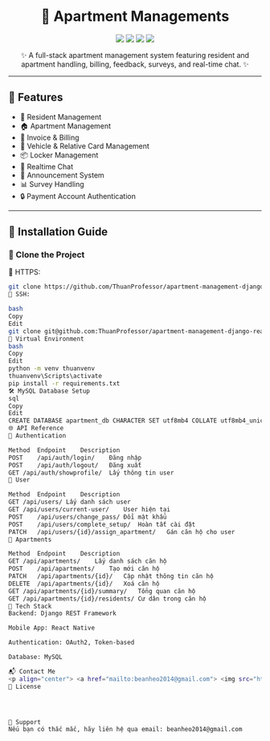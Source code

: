 <h1 align="center">🏢 Apartment Managements</h1>

<p align="center">
  <img src="https://img.shields.io/badge/Backend-Django%20Rest%20Framework-blue" />
  <img src="https://img.shields.io/badge/Frontend-React%20Native-lightblue" />
  <img src="https://img.shields.io/badge/Database-MySQL-yellowgreen" />
  <img src="https://img.shields.io/badge/Auth-OAuth2%20%7C%20Token-red" />
</p>

<p align="center">✨ A full-stack apartment management system featuring resident and apartment handling, billing, feedback, surveys, and real-time chat. ✨</p>

---

## 🔧 Features

- 👥 Resident Management  
- 🏠 Apartment Management  
- 📄 Invoice & Billing  
- 🚗 Vehicle & Relative Card Management  
- 📦 Locker Management  
- 💬 Realtime Chat  
- 📢 Announcement System  
- 📊 Survey Handling  
- 🔒 Payment Account Authentication  

---

## 🚀 Installation Guide

### 📁 Clone the Project

🔗 HTTPS:
```bash
git clone https://github.com/ThuanProfessor/apartment-management-django-reactnative.git
🔗 SSH:

bash
Copy
Edit
git clone git@github.com:ThuanProfessor/apartment-management-django-reactnative.git
🐍 Virtual Environment
bash
Copy
Edit
python -m venv thuanvenv
thuanvenv\Scripts\activate
pip install -r requirements.txt
🛠️ MySQL Database Setup
sql
Copy
Edit
CREATE DATABASE apartment_db CHARACTER SET utf8mb4 COLLATE utf8mb4_unicode_ci;
🌐 API Reference
🔐 Authentication

Method	Endpoint	Description
POST	/api/auth/login/	Đăng nhập
POST	/api/auth/logout/	Đăng xuất
GET	/api/auth/showprofile/	Lấy thông tin user
👤 User

Method	Endpoint	Description
GET	/api/users/	Lấy danh sách user
GET	/api/users/current-user/	User hiện tại
POST	/api/users/change_pass/	Đổi mật khẩu
POST	/api/users/complete_setup/	Hoàn tất cài đặt
PATCH	/api/users/{id}/assign_apartment/	Gán căn hộ cho user
🏢 Apartments

Method	Endpoint	Description
GET	/api/apartments/	Lấy danh sách căn hộ
POST	/api/apartments/	Tạo mới căn hộ
PATCH	/api/apartments/{id}/	Cập nhật thông tin căn hộ
DELETE	/api/apartments/{id}/	Xoá căn hộ
GET	/api/apartments/{id}/summary/	Tổng quan căn hộ
GET	/api/apartments/{id}/residents/	Cư dân trong căn hộ
🧰 Tech Stack
Backend: Django REST Framework

Mobile App: React Native

Authentication: OAuth2, Token-based

Database: MySQL

📬 Contact Me
<p align="center"> <a href="mailto:beanheo2014@gmail.com"> <img src="https://img.shields.io/badge/Email-beanheo2014@gmail.com-D14836?style=flat-square&logo=gmail&logoColor=white"/> </a> <a href="https://www.linkedin.com/in/hoang-thuan-nguyen-87a538248/"> <img src="https://img.shields.io/badge/LinkedIn-Hoang%20Thuan%20Nguyen-0077B5?style=flat-square&logo=linkedin&logoColor=white"/> </a> <a href="https://www.facebook.com/thuan.nguyenhoang.161/"> <img src="https://img.shields.io/badge/Facebook-Thuan%20Nguyen-1877F2?style=flat-square&logo=facebook&logoColor=white"/> </a> </p>
📌 License




🙌 Support
Nếu bạn có thắc mắc, hãy liên hệ qua email: beanheo2014@gmail.com
